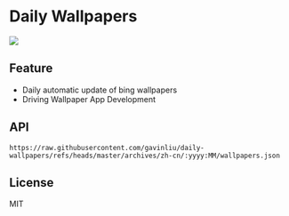 # Daily Wallpapers
  
![](https://www.bing.com/th?id=OHR.TeacherOwl_ZH-CN8289875605_UHD.jpg)

## Feature

- Daily automatic update of bing wallpapers
- Driving Wallpaper App Development

## API

```
https://raw.githubusercontent.com/gavinliu/daily-wallpapers/refs/heads/master/archives/zh-cn/:yyyy:MM/wallpapers.json
```

## License

MIT
  
